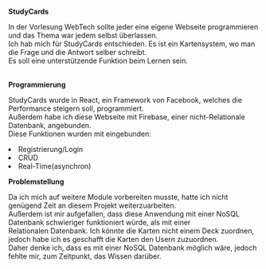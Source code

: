 <strong>StudyCards</strong>
<p>In der Vorlesung WebTech sollte jeder eine eigene Webseite programmieren und das Thema war jedem selbst überlassen.</br>
Ich hab mich für StudyCards entschieden. Es ist ein Kartensystem, wo man die Frage und die Antwort selber schreibt.</br>
Es soll eine unterstützende Funktion beim Lernen sein.</p>
</br>
<strong>Programmierung</strong>
<p>StudyCards wurde in React, ein Framework von Facebook, welches die Performance steigern soll, programmiert. </br>
Außerdem habe ich diese Webseite mit Firebase, einer nicht-Relationale Datenbank, angebunden. </br>
Diese Funktionen wurden mit eingebunden:
<li>Registrierung/Login</li>
<li>CRUD</li>
<li>Real-Time(asynchron)</li>
</p>
<strong>Problemstellung</strong>
<p>Da ich mich auf weitere Module vorbereiten musste, hatte ich nicht genügend Zeit an diesem Projekt weiterzuarbeiten.</br>
Außerdem ist mir aufgefallen, dass diese Anwendung mit einer NoSQL Datenbank schwieriger funktioniert würde, als mit einer</br>
Relationalen Datenbank. Ich könnte die Karten nicht einem Deck zuordnen, jedoch habe ich es geschafft die Karten den Usern zuzuordnen.</br>
Daher denke ich, dass es mit einer NoSQL Datenbank möglich wäre, jedoch fehlte mir, zum Zeitpunkt, das Wissen darüber.</p>
